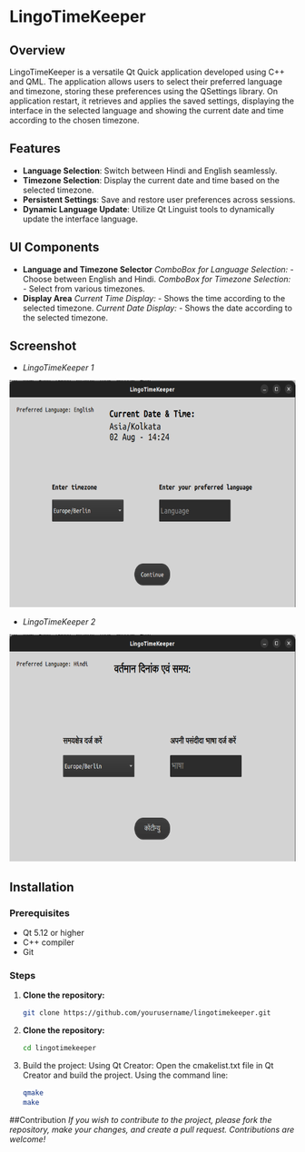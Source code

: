 # LingoTimeKeeper

## Overview
LingoTimeKeeper is a versatile Qt Quick application developed using C++ and QML. The application allows users to select their preferred language and timezone, storing these preferences using the QSettings library. On application restart, it retrieves and applies the saved settings, displaying the interface in the selected language and showing the current date and time according to the chosen timezone.

## Features
- **Language Selection**: Switch between Hindi and English seamlessly.
- **Timezone Selection**: Display the current date and time based on the selected timezone.
- **Persistent Settings**: Save and restore user preferences across sessions.
- **Dynamic Language Update**: Utilize Qt Linguist tools to dynamically update the interface language.

## UI Components
- **Language and Timezone Selector**
    *ComboBox for Language Selection:*
        - Choose between English and Hindi.
    *ComboBox for Timezone Selection:*
        - Select from various timezones.
- **Display Area**
    *Current Time Display:*
        - Shows the time according to the selected timezone.
    *Current Date Display:*
        - Shows the date according to the selected timezone.

## Screenshot

- *LingoTimeKeeper 1*

<img src="keeperss1.png"  height="400" width="800">

- *LingoTimeKeeper 2*

<img src="keeperss2.png"  height="400" width="800">

## Installation
### Prerequisites
- Qt 5.12 or higher
- C++ compiler
- Git

### Steps
1. **Clone the repository:**
   ```bash
   git clone https://github.com/yourusername/lingotimekeeper.git

2. **Clone the repository:**
   ```bash
   cd lingotimekeeper

3. Build the project:
    Using Qt Creator: Open the cmakelist.txt file in Qt Creator and build the project.
    Using the command line:
    ```bash
    qmake
    make

    
##Contribution
*If you wish to contribute to the project, please fork the repository, make your changes, and create a pull request. Contributions are welcome!*
